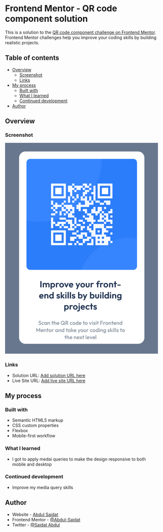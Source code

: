 # Frontend Mentor - QR code component solution

This is a solution to the [QR code component challenge on Frontend Mentor](https://www.frontendmentor.io/challenges/qr-code-component-iux_sIO_H). Frontend Mentor challenges help you improve your coding skills by building realistic projects. 

## Table of contents

- [Overview](#overview)
  - [Screenshot](#screenshot)
  - [Links](#links)
- [My process](#my-process)
  - [Built with](#built-with)
  - [What I learned](#what-i-learned)
  - [Continued development](#continued-development)
- [Author](#author)


## Overview

### Screenshot

![](./assets/images/Screenshot%202025-06-19%20at%2004-56-08%20QR%20Code.png)


### Links

- Solution URL: [Add solution URL here](https://your-solution-url.com)
- Live Site URL: [Add live site URL here](https://your-live-site-url.com)

## My process

### Built with

- Semantic HTML5 markup
- CSS custom properties
- Flexbox
- Mobile-first workflow

### What I learned
- I got to apply medai queries to make the design responsive to both mobile and desktop

### Continued development
- Improve my media query skills

## Author

- Website - [Abdul Saidat](https://www.your-site.com)
- Frontend Mentor - [@Abdul-Saidat](https://www.frontendmentor.io/profile/yourusername)
- Twitter - [@Saidat Abdul](https://www.twitter.com/yourusername)
